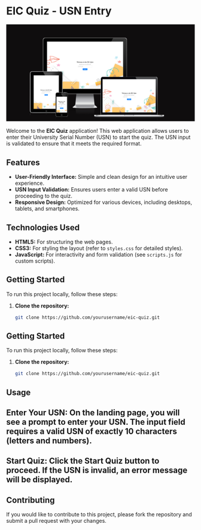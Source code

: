 # EIC Quiz - USN Entry

<p align="center">
  <img src="Screenshot 2024-11-03 003319.png" alt="Project Logo" />
</p>

Welcome to the **EIC Quiz** application! This web application allows users to enter their University Serial Number (USN) to start the quiz. The USN input is validated to ensure that it meets the required format.

## Features

- **User-Friendly Interface:** Simple and clean design for an intuitive user experience.
- **USN Input Validation:** Ensures users enter a valid USN before proceeding to the quiz.
- **Responsive Design:** Optimized for various devices, including desktops, tablets, and smartphones.

## Technologies Used

- **HTML5:** For structuring the web pages.
- **CSS3:** For styling the layout (refer to `styles.css` for detailed styles).
- **JavaScript:** For interactivity and form validation (see `scripts.js` for custom scripts).

## Getting Started

To run this project locally, follow these steps:

1. **Clone the repository:**
   ```bash
   git clone https://github.com/yourusername/eic-quiz.git
## Getting Started

To run this project locally, follow these steps:

1. **Clone the repository:**
   ```bash
   git clone https://github.com/yourusername/eic-quiz.git
## Usage
## Enter Your USN: On the landing page, you will see a prompt to enter your USN. The input field requires a valid USN of exactly 10 characters (letters and numbers).

 ##  Start Quiz: Click the Start Quiz button to proceed. If the USN is invalid, an error message will be displayed.

##  Contributing
If you would like to contribute to this project, please fork the repository and submit a pull request with your changes.
